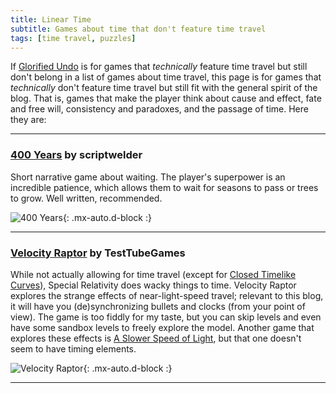 ```yaml
---
title: Linear Time
subtitle: Games about time that don't feature time travel 
tags: [time travel, puzzles]
---
```


If [Glorified Undo](/time-genres/glorified-undo) is for games that _technically_ feature time travel but still don't belong in a list of games about
time travel, this page is for games that _technically_ don't feature time travel but still fit with the general spirit of the blog. That is, games
that make the player think about cause and effect, fate and free will, consistency and paradoxes, and the passage of time. Here they are:

-----

### [400 Years](https://www.newgrounds.com/portal/view/610738) by scriptwelder

Short narrative game about waiting. The player's superpower is an incredible patience, which allows them to wait for seasons to pass or trees to grow.
Well written, recommended.

![400 Years](https://static.wikia.nocookie.net/scriptwelder/images/f/f3/400_years.png){: .mx-auto.d-block :}

-----

### [Velocity Raptor](https://testtubegames.com/velocityraptor.html) by TestTubeGames

While not actually allowing for time travel (except for [Closed Timelike Curves](/time-genres/closed-timelike-curve)), Special Relativity does wacky 
things to time. Velocity Raptor explores the strange effects of near-light-speed travel; relevant to this blog, it will have you (de)synchronizing
bullets and clocks (from your point of view). The game is too fiddly for my taste, but you can skip levels and even have some sandbox levels
to freely explore the model. Another game that explores these effects is [A Slower Speed of Light](http://gamelab.mit.edu/games/a-slower-speed-of-light/),
but that one doesn't seem to have timing elements. 

![Velocity Raptor](https://s3.amazonaws.com/production2.sciencegamecenter.org/games/boxarts/000/000/060/medium/screen1.png){: .mx-auto.d-block :}

-----